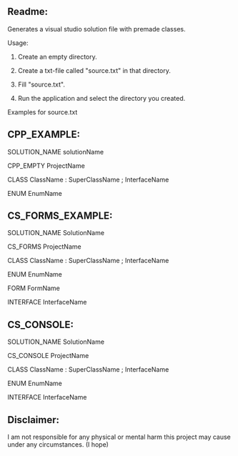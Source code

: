 Readme:
---------------------------------------------------
Generates a visual studio solution file with premade classes.


Usage:

1) Create an empty directory.

2) Create a txt-file called "source.txt" in that directory.

3) Fill "source.txt".

4) Run the application and select the directory you created.

Examples for source.txt

CPP_EXAMPLE:
---------------------------------------------------
SOLUTION_NAME solutionName

CPP_EMPTY ProjectName

CLASS ClassName : SuperClassName ; InterfaceName

ENUM EnumName

CS_FORMS_EXAMPLE:
---------------------------------------------------
SOLUTION_NAME SolutionName

CS_FORMS ProjectName

CLASS ClassName : SuperClassName ; InterfaceName

ENUM EnumName

FORM FormName

INTERFACE InterfaceName

CS_CONSOLE:
---------------------------------------------------
SOLUTION_NAME SolutionName

CS_CONSOLE ProjectName

CLASS ClassName : SuperClassName ; InterfaceName

ENUM EnumName

INTERFACE InterfaceName


Disclaimer:
---------------------------------------------------
I am not responsible for any physical or mental harm this project may cause under any circumstances. (I hope)
